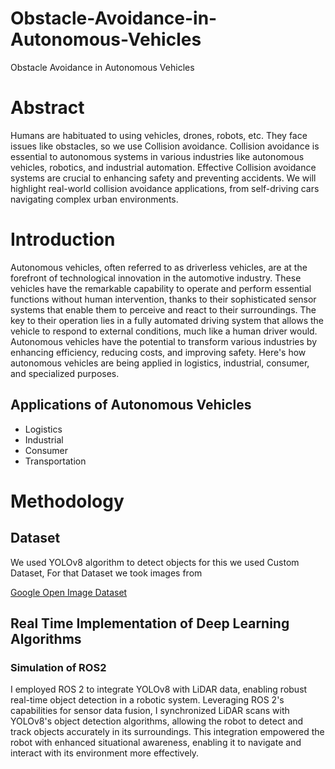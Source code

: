 # Obstacle-Avoidance-in-Autonomous-Vehicles
Obstacle Avoidance in Autonomous Vehicles
<h1>Abstract</h1>
<p>Humans are habituated to using vehicles, drones, robots, etc. They face issues like obstacles, so we use Collision avoidance. Collision avoidance is essential to autonomous systems in various industries like autonomous vehicles, robotics, and industrial automation. Effective Collision avoidance systems are crucial to enhancing safety and preventing accidents. We will highlight real-world collision avoidance applications, from self-driving cars navigating complex urban environments.</p>
<h1>Introduction</h1>
<p>Autonomous vehicles, often referred to as driverless vehicles, are at the forefront of technological innovation in the automotive industry. These vehicles have the remarkable capability to operate and perform essential functions without human intervention, thanks to their sophisticated sensor systems that enable them to perceive and react to their surroundings. The key to their operation lies in a fully automated driving system that allows the vehicle to respond to external conditions, much like a human driver would. Autonomous vehicles have the potential to transform various industries by enhancing efficiency, reducing costs, and improving safety. Here's how autonomous vehicles are being applied in logistics, industrial, consumer, and specialized purposes.</p>
<h2>Applications of Autonomous Vehicles </h2>
<ul>
  <li>Logistics</li>
  <li>Industrial</li>
  <li>Consumer</li>
  <li>Transportation</li>
</ul>
<h1>Methodology</h1>
<h2>Dataset</h2>
<p>We used YOLOv8 algorithm to detect objects for this we used Custom Dataset, For that Dataset we took images from</p>
<a href="https://storage.googleapis.com/openimages/web/index.html">Google Open Image Dataset</a>
<h2>Real Time Implementation of Deep Learning Algorithms</h2>
<h3>Simulation of ROS2</h3>
<p>I employed ROS 2 to integrate YOLOv8 with LiDAR data, enabling robust real-time object detection in a robotic system. Leveraging ROS 2's capabilities for sensor data fusion, I synchronized LiDAR scans with YOLOv8's object detection algorithms, allowing the robot to detect and track objects accurately in its surroundings. This integration empowered the robot with enhanced situational awareness, enabling it to navigate and interact with its environment more effectively.</p>

